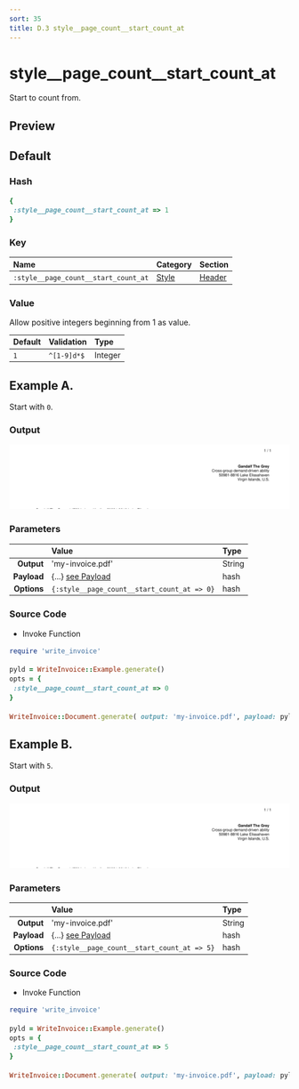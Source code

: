```yaml
---
sort: 35
title: D.3 style__page_count__start_count_at
---
```

# style__page_count__start_count_at

Start to count from.


## Preview

<div >
    <canvas id='canvas' search=':style__page_count__start_count_at' palette='option_detail'></canvas>
</div>
<script src="../assets/js/marker.js"></script>  

 
## Default

### Hash

```ruby
{
 :style__page_count__start_count_at => 1
} 
```

### Key

| **Name** | **Category** | **Section** |
| :--- | :--- | :--- |
| ```:style__page_count__start_count_at``` |  [Style](./#style) | [Header](/sections/header) |

### Value

Allow positive integers beginning from 1 as value.

| **Default**| **Validation**| **Type** |
| :--- | :--- | :--- |
| ```1``` | ```^[1-9]d*$``` | Integer |

## Example A.

Start with `0`.

### Output

<img src="../assets/images/options/style__page_count__start_count_at--a.png">



### Parameters

| | **Value** | **Type** |
|------:|:------|:------|
| **Output** | 'my-invoice.pdf' | String |
| **Payload** | {...} [see Payload](../payload) | hash |
| **Options** | ```{:style__page_count__start_count_at => 0}``` | hash |


### Source Code

* Invoke Function

```ruby
require 'write_invoice'
 
pyld = WriteInvoice::Example.generate()
opts = {
 :style__page_count__start_count_at => 0
}
 
WriteInvoice::Document.generate( output: 'my-invoice.pdf', payload: pyld, options: opts )

```

## Example B.

Start with `5`.

### Output

<img src="../assets/images/options/style__page_count__start_count_at--b.png">



### Parameters

| | **Value** | **Type** |
|------:|:------|:------|
| **Output** | 'my-invoice.pdf' | String |
| **Payload** | {...} [see Payload](../payload) | hash |
| **Options** | ```{:style__page_count__start_count_at => 5}``` | hash |


### Source Code

* Invoke Function

```ruby
require 'write_invoice'
 
pyld = WriteInvoice::Example.generate()
opts = {
 :style__page_count__start_count_at => 5
}
 
WriteInvoice::Document.generate( output: 'my-invoice.pdf', payload: pyld, options: opts )

```

